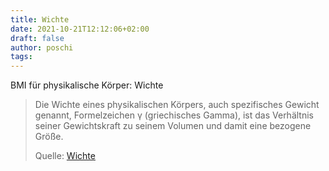 ```yaml
---
title: Wichte
date: 2021-10-21T12:12:06+02:00
draft: false
author: poschi
tags: 
---
```


BMI für physikalische Körper: Wichte

> Die Wichte eines physikalischen Körpers, auch spezifisches Gewicht genannt,
> Formelzeichen γ (griechisches Gamma), ist das Verhältnis seiner Gewichtskraft
> zu seinem Volumen und damit eine bezogene Größe. 
>
> Quelle: [Wichte](https://de.wikipedia.org/wiki/Wichte)
